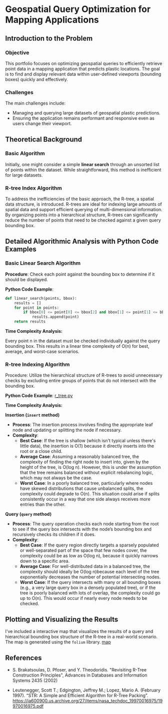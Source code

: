 # Geospatial Query Optimization for Mapping Applications

## Introduction to the Problem

### Objective

This portfolio focuses on optimizing geospatial queries to efficiently retrieve point data in a mapping application that predicts plastic locations. The goal is to find and display relevant data within user-defined viewports (bounding boxes) quickly and effectively.

### Challenges

The main challenges include:

- Managing and querying large datasets of geospatial plastic predictions.
- Ensuring the application remains performant and responsive even as users change their viewport.

## Theoretical Background

### Basic Algorithm

Initially, one might consider a simple **linear search** through an unsorted list of points within the dataset. While straightforward, this method is inefficient for large datasets.

### R-tree Index Algorithm

To address the inefficiencies of the basic approach, the R-tree, a spatial data structure, is introduced. R-trees are ideal for indexing large amounts of spatial data and support efficient querying of multi-dimensional information. By organizing points into a hierarchical structure, R-trees can significantly reduce the number of points that need to be checked against a given query bounding box.

## Detailed Algorithmic Analysis with Python Code Examples

### Basic Linear Search Algorithm

**Procedure**: Check each point against the bounding box to determine if it should be displayed.

**Python Code Example**:

```python
def linear_search(points, bbox):
    results = []
    for point in points:
        if bbox[0] <= point[0] <= bbox[2] and bbox[1] <= point[1] <= bbox[3]:
            results.append(point)
    return results
```

**Time Complexity Analysis:**

Every point n in the dataset must be checked individually against the query bounding box. This results in a linear time complexity of O(n) for best, average, and worst-case scenarios.

### R-tree Indexing Algorithm

Procedure: Utilize the hierarchical structure of R-trees to avoid unnecessary checks by excluding entire groups of points that do not intersect with the bounding box.

**Python Code Example**: [r_tree.py](../src/r_tree.py)

**Time Complexity Analysis:**

**Insertion (`insert` method)**

- **Process**: The insertion process involves finding the appropriate leaf node and updating or splitting the node if necessary.
- **Complexity**:
  - **Best Case**: If the tree is shallow (which isn't typical unless there's little data), the insertion is O(1) because it directly inserts into the root or a close child.
  - **Average Case**: Assuming a reasonably balanced tree, the complexity of finding the right node to insert into, given by the height of the tree, is O(log⁡ n). However, this is under the assumption that the tree remains balanced without explicit rebalancing logic, which may not always be the case.
  - **Worst Case**: In a poorly balanced tree, particularly where nodes have skewed distributions that cause unbalanced splits, the complexity could degrade to O(n). This situation could arise if splits consistently occur in a way that one side always receives more entries than the other.

**Query (`query` method)**

- **Process**: The query operation checks each node starting from the root to see if the query box intersects with the node’s bounding box and recursively checks its children if it does.
- **Complexity**:
  - **Best Case**: If the query region directly targets a sparsely populated or well-separated part of the space that few nodes cover, the complexity could be as low as O(log⁡ n), because it quickly narrows down to a specific area.
  - **Average Case**: For well-distributed data in a balanced tree, the complexity should ideally be O(log⁡ n)because each level of the tree exponentially decreases the number of potential intersecting nodes.
  - **Worst Case**: If the query intersects with many or all bounding boxes (e.g., a very large query box in a densely populated tree), or if the tree is poorly balanced with lots of overlap, the complexity could go up to O(n). This would occur if nearly every node needs to be checked.

## Plotting and Visualizing the Results

I've included a interactive map that visualizes the results of a query and hierarchical bounding box structure of the R-tree in a real-world scenario. The map is generated using the `folium` library.
[map](plots/rtree_map_optimized.html)

## References

- S. Brakatsoulas, D. Pfoser, and Y. Theodoridis. "Revisiting R-Tree Construction Principles", Advances in Databases and Information Systems 2435 (2002)

- Leutenegger, Scott T.; Edgington, Jeffrey M.; Lopez, Mario A. (February 1997). “STR: A Simple and Efficient Algorithm for R-Tree Packing”. https://ia600900.us.archive.org/27/items/nasa_techdoc_19970016975/19970016975.pdf

